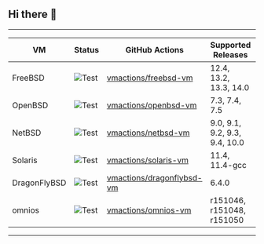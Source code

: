 ## Hi there 👋

---------------------------------------------------------------------------------------------------------------------------------------------------------------------------------------------------------------------------------------------------
| VM      |      Status          |  GitHub Actions                                |                                           Supported Releases                                        |        Debug Shell              |   Builder  
|---------|----------------------|------------------------------------------------|-------------------------------------------------------------|------------------------|-------------------------------------------------------------------------
| FreeBSD | ![Test](https://github.com/vmactions/freebsd-vm/workflows/Test/badge.svg) | [vmactions/freebsd-vm](https://github.com/vmactions/freebsd-vm) |  12.4, 13.2, 13.3, 14.0 |[shell-freebsd](https://github.com/vmactions/shell-freebsd) | [freebsd-builder](https://github.com/vmactions/freebsd-builder)  |
| OpenBSD |  ![Test](https://github.com/vmactions/openbsd-vm/workflows/Test/badge.svg) | [vmactions/openbsd-vm](https://github.com/vmactions/openbsd-vm) |7.3, 7.4, 7.5 | [shell-openbsd](https://github.com/vmactions/shell-openbsd) | [openbsd-builder](https://github.com/vmactions/openbsd-builder)  |
| NetBSD  | ![Test](https://github.com/vmactions/netbsd-vm/workflows/Test/badge.svg) | [vmactions/netbsd-vm](https://github.com/vmactions/netbsd-vm)  |  9.0, 9.1, 9.2, 9.3, 9.4, 10.0 |[shell-netbsd](https://github.com/vmactions/shell-netbsd)   | [netbsd-builder](https://github.com/vmactions/netbsd-builder)  |
| Solaris | ![Test](https://github.com/vmactions/solaris-vm/workflows/Test/badge.svg) | [vmactions/solaris-vm](https://github.com/vmactions/solaris-vm)|  11.4, 11.4-gcc | [shell-solaris](https://github.com/vmactions/shell-solaris) | [solaris-builder](https://github.com/vmactions/solaris-builder)  |
| DragonFlyBSD | ![Test](https://github.com/vmactions/dragonflybsd-vm/workflows/Test/badge.svg) | [vmactions/dragonflybsd-vm](https://github.com/vmactions/dragonflybsd-vm)|  6.4.0 | [shell-dragonflybsd](https://github.com/vmactions/shell-dragonflybsd) | [dragonflybsd-builder](https://github.com/vmactions/dragonflybsd-builder)  |
| omnios | ![Test](https://github.com/vmactions/omnios-vm/workflows/Test/badge.svg) | [vmactions/omnios-vm](https://github.com/vmactions/omnios-vm)|  r151046, r151048, r151050 | [shell-omnios](https://github.com/vmactions/shell-omnios) | [omnios-builder](https://github.com/vmactions/omnios-builder)  |
-------------------------------------------------------------------------------------------------------------------------------------------------------------------








